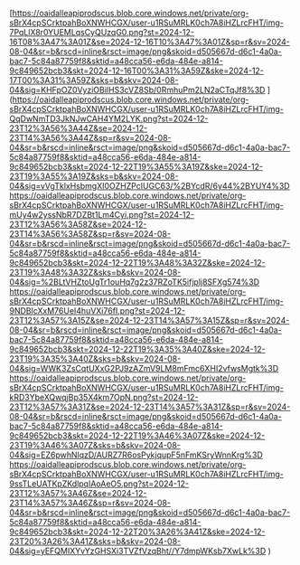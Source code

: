 [https://oaidalleapiprodscus.blob.core.windows.net/private/org-sBrX4cpSCrktpahBoXNWHCGX/user-u1RSuMRLK0ch7A8iHZLrcFHT/img-7PqLlX8r0YUEMLqsCyQUzqG0.png?st=2024-12-16T08%3A47%3A01Z&se=2024-12-16T10%3A47%3A01Z&sp=r&sv=2024-08-04&sr=b&rscd=inline&rsct=image/png&skoid=d505667d-d6c1-4a0a-bac7-5c84a87759f8&sktid=a48cca56-e6da-484e-a814-9c849652bcb3&skt=2024-12-16T00%3A31%3A59Z&ske=2024-12-17T00%3A31%3A59Z&sks=b&skv=2024-08-04&sig=KHFpOZ0VyziOBilHS3cVZ8Sb/0RmhuPm2LN2aCTqJf8%3D
](https://oaidalleapiprodscus.blob.core.windows.net/private/org-sBrX4cpSCrktpahBoXNWHCGX/user-u1RSuMRLK0ch7A8iHZLrcFHT/img-QqDwNmTD3JkNJwCAH4YM2LYK.png?st=2024-12-23T12%3A56%3A44Z&se=2024-12-23T14%3A56%3A44Z&sp=r&sv=2024-08-04&sr=b&rscd=inline&rsct=image/png&skoid=d505667d-d6c1-4a0a-bac7-5c84a87759f8&sktid=a48cca56-e6da-484e-a814-9c849652bcb3&skt=2024-12-22T19%3A55%3A19Z&ske=2024-12-23T19%3A55%3A19Z&sks=b&skv=2024-08-04&sig=vVgTklxHsbmgXI0OZHZPcIUGC63/%2BYcdR/6y44%2BYUY4%3D
https://oaidalleapiprodscus.blob.core.windows.net/private/org-sBrX4cpSCrktpahBoXNWHCGX/user-u1RSuMRLK0ch7A8iHZLrcFHT/img-mUy4w2yssNbR7DZBt1Lm4Cyi.png?st=2024-12-23T12%3A56%3A58Z&se=2024-12-23T14%3A56%3A58Z&sp=r&sv=2024-08-04&sr=b&rscd=inline&rsct=image/png&skoid=d505667d-d6c1-4a0a-bac7-5c84a87759f8&sktid=a48cca56-e6da-484e-a814-9c849652bcb3&skt=2024-12-22T19%3A48%3A32Z&ske=2024-12-23T19%3A48%3A32Z&sks=b&skv=2024-08-04&sig=%2BLtVHZtoUgTr1ouHq7g2z37RZoTK5ifjplj8SFXg574%3D
https://oaidalleapiprodscus.blob.core.windows.net/private/org-sBrX4cpSCrktpahBoXNWHCGX/user-u1RSuMRLK0ch7A8iHZLrcFHT/img-9NDBlcXxM76UeI4huVXi76fI.png?st=2024-12-23T12%3A57%3A15Z&se=2024-12-23T14%3A57%3A15Z&sp=r&sv=2024-08-04&sr=b&rscd=inline&rsct=image/png&skoid=d505667d-d6c1-4a0a-bac7-5c84a87759f8&sktid=a48cca56-e6da-484e-a814-9c849652bcb3&skt=2024-12-22T19%3A35%3A40Z&ske=2024-12-23T19%3A35%3A40Z&sks=b&skv=2024-08-04&sig=WWK3ZsCqtUXxG2PJ9zAZmV9LM8mFmc6XHI2vfwsMgtk%3D
https://oaidalleapiprodscus.blob.core.windows.net/private/org-sBrX4cpSCrktpahBoXNWHCGX/user-u1RSuMRLK0ch7A8iHZLrcFHT/img-kRD3YbeXQwqjBp35X4km7OpN.png?st=2024-12-23T12%3A57%3A31Z&se=2024-12-23T14%3A57%3A31Z&sp=r&sv=2024-08-04&sr=b&rscd=inline&rsct=image/png&skoid=d505667d-d6c1-4a0a-bac7-5c84a87759f8&sktid=a48cca56-e6da-484e-a814-9c849652bcb3&skt=2024-12-22T19%3A46%3A07Z&ske=2024-12-23T19%3A46%3A07Z&sks=b&skv=2024-08-04&sig=EZ6pwhNlqzD/AURZ7R6osPykjqupF5nFmKSryWnnKrg%3D
https://oaidalleapiprodscus.blob.core.windows.net/private/org-sBrX4cpSCrktpahBoXNWHCGX/user-u1RSuMRLK0ch7A8iHZLrcFHT/img-9ssTLeUATKpZKdlpqIAoAeO5.png?st=2024-12-23T12%3A57%3A46Z&se=2024-12-23T14%3A57%3A46Z&sp=r&sv=2024-08-04&sr=b&rscd=inline&rsct=image/png&skoid=d505667d-d6c1-4a0a-bac7-5c84a87759f8&sktid=a48cca56-e6da-484e-a814-9c849652bcb3&skt=2024-12-22T20%3A26%3A41Z&ske=2024-12-23T20%3A26%3A41Z&sks=b&skv=2024-08-04&sig=yEFQMIXYvYzGHSXi3TVZfVzqBht//Y7dmpWKsb7XwLk%3D
)
